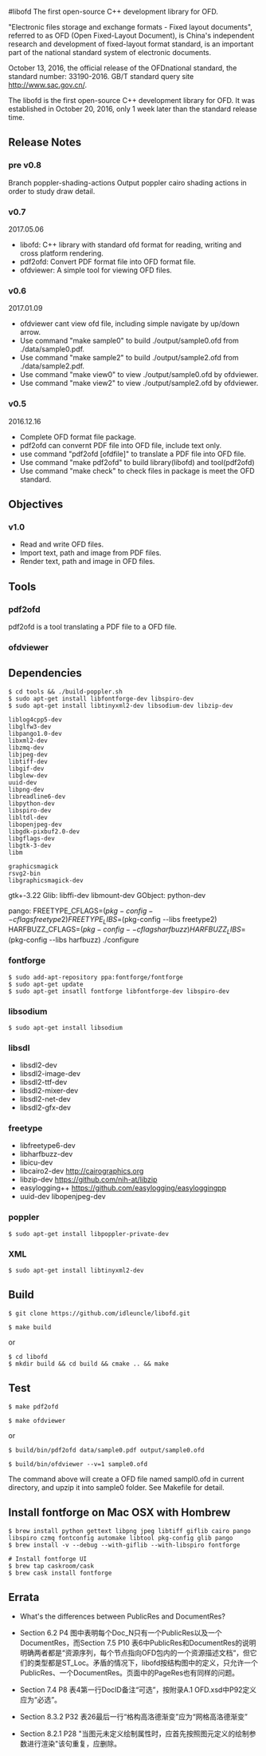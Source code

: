 #libofd
The first open-source C++ development library for OFD.

"Electronic files storage and exchange formats - Fixed layout documents", referred to as OFD (Open Fixed-Layout Document), is China's independent research and development of fixed-layout format standard, is an important part of the national standard system of electronic documents.  

October 13, 2016, the official release of the OFDnational standard, the standard number: 33190-2016. GB/T standard query site http://www.sac.gov.cn/.

The libofd is the first open-source C++ development library for OFD. It was established in October 20, 2016, only 1 week later than the standard release time. 

## Release Notes

### pre v0.8
Branch poppler-shading-actions Output poppler cairo shading actions in order to study draw detail.

### v0.7
2017.05.06

- libofd: C++ library with standard ofd format for reading, writing and cross platform rendering.
- pdf2ofd: Convert PDF format file into OFD format file.
- ofdviewer: A simple tool for viewing OFD files.

### v0.6
2017.01.09

- ofdviewer cant view ofd file, including simple navigate by up/down arrow.
- Use command "make sample0" to build ./output/sample0.ofd from ./data/sample0.pdf.
- Use command "make sample2" to build ./output/sample2.ofd from ./data/sample2.pdf.
- Use command "make view0" to view ./output/sample0.ofd by ofdviewer.
- Use command "make view2" to view ./output/sample2.ofd by ofdviewer.

### v0.5

2016.12.16

- Complete OFD format file package.
- pdf2ofd can convernt PDF file into OFD file, include text only.
- use command "pdf2ofd <pdffile> [ofdfile]" to translate a PDF file into OFD file.
- Use command "make pdf2ofd" to build library(libofd) and tool(pdf2ofd)
- Use command "make check" to check files in package is meet the OFD standard.

## Objectives

### v1.0

- Read and write OFD files.
- Import text, path and image from PDF files.
- Render text, path and image in OFD files.

## Tools

### pdf2ofd

pdf2ofd is a tool translating a PDF file to a OFD file.

### ofdviewer


## Dependencies

```
$ cd tools && ./build-poppler.sh
$ sudo apt-get install libfontforge-dev libspiro-dev
$ sudo apt-get install libtinyxml2-dev libsodium-dev libzip-dev

liblog4cpp5-dev
libglfw3-dev
libpango1.0-dev
libxml2-dev
libzmq-dev
libjpeg-dev
libtiff-dev
libgif-dev
libglew-dev
uuid-dev
libpng-dev
libreadline6-dev
libpython-dev
libspiro-dev
libltdl-dev
libopenjpeg-dev
libgdk-pixbuf2.0-dev
libgflags-dev
libgtk-3-dev
libm

graphicsmagick
rsvg2-bin
libgraphicsmagick-dev

```
gtk+-3.22
Glib:
libffi-dev
libmount-dev
GObject:
python-dev

pango:
FREETYPE_CFLAGS=$(pkg-config --cflags freetype2) FREETYPE_LIBS=$(pkg-config --libs freetype2) HARFBUZZ_CFLAGS=$(pkg-config --cflags harfbuzz) HARFBUZZ_LIBS=$(pkg-config --libs harfbuzz) ./configure

### fontforge

```
$ sudo add-apt-repository ppa:fontforge/fontforge
$ sudo apt-get update
$ sudo apt-get insatll fontforge libfontforge-dev libspiro-dev
```

### libsodium

```
$ sudo apt-get install libsodium
```

### libsdl

- libsdl2-dev
- libsdl2-image-dev
- libsdl2-ttf-dev
- libsdl2-mixer-dev
- libsdl2-net-dev
- libsdl2-gfx-dev

### freetype

- libfreetype6-dev
- libharfbuzz-dev
- libicu-dev
- libcairo2-dev http://cairographics.org
- libzip-dev https://github.com/nih-at/libzip 
- easylogging++ https://github.com/easylogging/easyloggingpp
- uuid-dev libopenjpeg-dev


### poppler

```
$ sudo apt-get install libpoppler-private-dev
```

### XML
```
$ sudo apt-get install libtinyxml2-dev
```

## Build

```
$ git clone https://github.com/idleuncle/libofd.git
```

```
$ make build
```

or

```
$ cd libofd
$ mkdir build && cd build && cmake .. && make
```

## Test

```
$ make pdf2ofd

$ make ofdviewer
```

or 

```
$ build/bin/pdf2ofd data/sample0.pdf output/sample0.ofd

$ build/bin/ofdviewer --v=1 sample0.ofd
```
The command above will create a OFD file named sampl0.ofd in current directory, and upzip it into sample0 folder. See Makefile for detail.

## Install fontforge on Mac OSX with Hombrew

```
$ brew install python gettext libpng jpeg libtiff giflib cairo pango libspiro czmq fontconfig automake libtool pkg-config glib pango
$ brew install -v --debug --with-giflib --with-libspiro fontforge

# Install fontforge UI
$ brew tap caskroom/cask
$ brew cask install fontforge
```

## Errata

- What's the differences between PublicRes and DocumentRes?

- Section 6.2 P4 图中表明每个Doc\_N只有一个PublicRes以及一个DocumentRes，而Section 7.5 P10 表6中PublicRes和DocumentRes的说明明确两者都是“资源序列，每个节点指向OFD包内的一个资源描述文档“，但它们的类型都是ST\_Loc。矛盾的情况下，libofd按结构图中的定义，只允许一个PublicRes、一个DocumentRes。页面中的PageRes也有同样的问题。

- Section 7.4 P8 表4第一行DocID备注“可选”，按附录A.1 OFD.xsd中P92定义应为“必选”。

- Section 8.3.2 P32 表26最后一行“格构高洛德渐变”应为“网格高洛德渐变”

- Section 8.2.1 P28 "当图元未定义绘制属性时，应首先按照图元定义的绘制参数进行渲染"该句重复，应删除。
